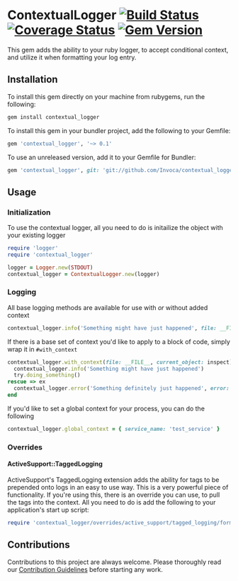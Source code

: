 # ContextualLogger [![Build Status](https://travis-ci.org/Invoca/contextual_logger.svg?branch=master)](https://travis-ci.org/Invoca/contextual_logger) [![Coverage Status](https://coveralls.io/repos/github/Invoca/contextual_logger/badge.svg?branch=master)](https://coveralls.io/github/Invoca/contextual_logger?branch=master) [![Gem Version](https://badge.fury.io/rb/contextual_logger.svg)](https://badge.fury.io/rb/contextual_logger)
This gem adds the ability to your ruby logger, to accept conditional context, and utilize it when formatting your log entry.

## Installation
To install this gem directly on your machine from rubygems, run the following:
```ruby
gem install contextual_logger
```

To install this gem in your bundler project, add the following to your Gemfile:
```ruby
gem 'contextual_logger', '~> 0.1'
```

To use an unreleased version, add it to your Gemfile for Bundler:
```ruby
gem 'contextual_logger', git: 'git://github.com/Invoca/contextual_logger.git'
```

## Usage
### Initialization
To use the contextual logger, all you need to do is initailize the object with your existing logger
```ruby
require 'logger'
require 'contextual_logger'

logger = Logger.new(STDOUT)
contextual_logger = ContextualLogger.new(logger)
```

### Logging
All base logging methods are available for use with _or_ without added context
```ruby
contextual_logger.info('Something might have just happened', file: __FILE__, current_object: inspect)
```

If there is a base set of context you'd like to apply to a block of code, simply wrap it in `#with_context`
```ruby
contextual_logger.with_context(file: __FILE__, current_object: inspect) do
  contextual_logger.info('Something might have just happened')
  try.doing_something()
rescue => ex
  contextual_logger.error('Something definitely just happened', error: ex.message)
end
```

If you'd like to set a global context for your process, you can do the following
```ruby
contextual_logger.global_context = { service_name: 'test_service' }
```

### Overrides
#### ActiveSupport::TaggedLogging
ActiveSupport's TaggedLogging extension adds the ability for tags to be prepended onto logs in an easy to use way.  This is a very
powerful piece of functionality.  If you're using this, there is an override you can use, to pull the tags into the context.
All you need to do is add the following to your application's start up script:
```ruby
require 'contextual_logger/overrides/active_support/tagged_logging/formatter'
```

## Contributions

Contributions to this project are always welcome.  Please thoroughly read our [Contribution Guidelines](https://github.com/Invoca/contextual_logger/blob/master/CONTRIBUTING.md) before starting any work.
